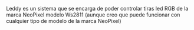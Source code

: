 Leddy es un sistema que se encarga de poder controlar tiras led RGB de la marca NeoPixel modelo Ws2811 (aunque creo que
puede funcionar con cualquier tipo de modelo de la marca NeoPixel)
